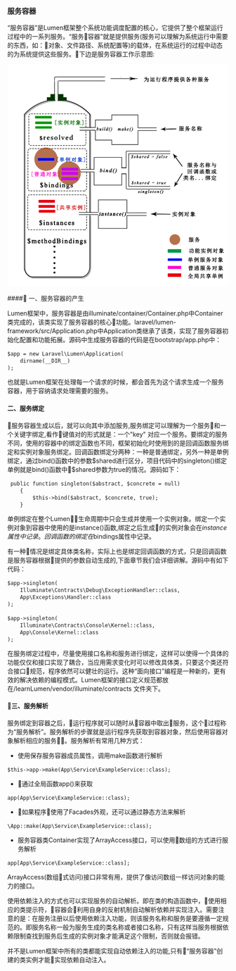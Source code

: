 ### 服务容器

“服务容器”是Lumen框架整个系统功能调度配置的核心，它提供了整个框架运行过程中的一系列服务。“服务容器”就是提供服务(服务可以理解为系统运行中需要的东西，如：对象、文件路径、系统配置等)的载体，在系统运行的过程中动态的为系统提供这些服务。下边是服务容器工作示意图:

![Lumen服务容器工作示意图](./images/container.png)

#### 一、服务容器的产生

Lumen框架中，服务容器是由illuminate/container/Container.php中Container类完成的，该类实现了服务容器的核心功能。laravel/lumen-framework/src/Application.php中Application类继承了该类，实现了服务容器初始化配置和功能拓展。源码中生成服务容器的代码是在bootstrap/app.php中：

```
$app = new Laravel\Lumen\Application(
    dirname(__DIR__)
);
```

也就是Lumen框架在处理每一个请求的时候，都会首先为这个请求生成一个服务容器，用于容纳请求处理需要的服务。

#### 二、服务绑定

服务容器生成以后，就可以向其中添加服务,服务绑定可以理解为一个服务和一个关键字绑定,看作键值对的形式就是：一个"key" 对应一个服务。要绑定的服务不同，使用的容器中的绑定函数也不同，框架初始化时使用到的是回调函数服务绑定和实例对象服务绑定。回调函数绑定分两种：一种是普通绑定，另外一种是单例绑定，通过bind()函数中的参数$shared进行区分，项目代码中的singleton()绑定单例就是bind()函数中$shared参数为true的情况。源码如下：

```
 public function singleton($abstract, $concrete = null)
    {
        $this->bind($abstract, $concrete, true);
    }
```

单例绑定在整个Lumen生命周期中只会生成并使用一个实例对象。绑定一个实例对象到容器中使用的是instance()函数,绑定之后生成的实例对象会在$instance属性中记录。回调函数的绑定在$bindings属性中记录。

有一种情况是绑定具体类名称，实际上也是绑定回调函数的方式，只是回调函数是服务容器根据提供的参数自动生成的,下面章节我们会详细讲解。源码中有如下代码：

```
$app->singleton(
    Illuminate\Contracts\Debug\ExceptionHandler::class,
    App\Exceptions\Handler::class
);

$app->singleton(
    Illuminate\Contracts\Console\Kernel::class,
    App\Console\Kernel::class
);
```

在服务绑定过程中，尽量使用接口名称和服务进行绑定，这样可以使得一个具体的功能仅仅和接口实现了耦合，当应用需求变化时可以修改具体类，只要这个类还符合接口规范，程序依然可以健壮的运行。这种“面向接口”编程是一种新的，更有效的解决依赖的编程模式。Lumen框架的接口定义规范都放在/learnLumen/vendor/illuminate/contracts 文件夹下。

#### 三、服务解析

服务绑定到容器之后，运行程序就可以随时从容器中取出服务，这个过程称为“服务解析”。服务解析的步骤就是运行程序先获取到容器对象，然后使用容器对象解析相应的服务。服务解析有常用几种方式：

+ 使用保存服务容器成员属性，调用make函数进行解析

```
$this->app->make(App\Service\ExampleService::class);
```

+ 通过全局函数app()来获取

```
app(App\Service\ExampleService::class);
```

+ 如果程序使用了Facades外观，还可以通过静态方法来解析

```
\App::make(App\Service\ExampleService::class);
```

+ 服务容器类Container实现了ArrayAccess接口，可以使用数组的方式进行服务解析

```
app[App\Service\ExampleService::class];
```

ArrayAccess(数组式访问)接口非常有用，提供了像访问数组一样访问对象的能力的接口。

使用依赖注入的方式也可以实现服务的自动解析。即在类的构造函数中，使用相应的类提示符，容器会利用自身的反射机制自动解析依赖并实现注入。需要注意的是：在服务注册以后使用依赖注入功能，则该服务名称和服务是要遵循一定规范的。即服务名称一般为服务生成的类名称或者接口名称，只有这样当服务根据依赖限制查找到服务后生成的实例对象才能满足这个限制，否则就会报错。

并不是Lumen框架中所有的类都能实现自动依赖注入的功能,只有“服务容器”创建的类实例才能实现依赖自动注入。